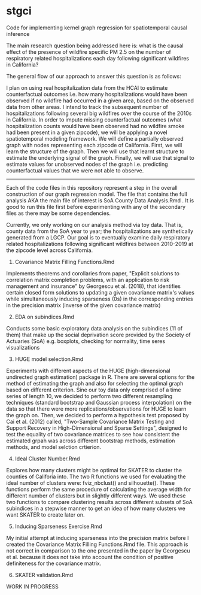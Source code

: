 # stgci
Code for implementing kernel graph regression for spatiotemporal causal inference

The main research question being addressed here is: what is the causal effect of the presence of wildfire specific PM 2.5 on the number of respiratory related hospitalizations  each day following significant wildfires in California? 

The general flow of our approach to answer this question is as follows: 

I plan on using real hospitalization data from the HCAI to estimate counterfactual outcomes i.e. how many hospitalizations would have been observed if no wildfire had occurred in a given area, based on the observed data from other areas. I intend to track the subsequent number of hospitalizations following several big wildfires over the course of the 2010s in California. In order to impute missing counterfactual outcomes (what hospitalization counts would have been observed had no wildfire smoke had been present in a given zipcode), we will be applying a novel spatiotemporal modeling framework. We will define a partially observed graph with nodes representing each zipcode of California. First, we will learn the structure of the graph. Then we will use that learnt structure to estimate the underlying signal of the graph. Finally, we will use that signal to estimate values for unobserved nodes of the graph i.e. predicting counterfactual values that we were not able to observe. 

--------------------------------------------------------------------------------------------------------------------------------------------------------------

Each of the code files in this repository represent a step in the overall construction of our graph regression model. The file that contains the full analysis AKA the main file of interest is SoA County Data Analysis.Rmd . It is good to run this file first before experimenting with any of the secondary files as there may be some dependencies. 

Currently, we only working on our analysis method via toy data. That is, county data from the SoA year to year; the hospitalizations are synthetically generated from a LGCP. Our goal is to eventually examine daily respiratory related hospitalizations following significant wildfires between 2010-2019 at the zipcode level across California.

1. Covariance Matrix Filling Functions.Rmd

Implements theorems and corollaries from paper, "Explicit solutions to correlation matrix completion problems, with an application to risk management and insurance" by Georgescu et al. (2018), that identifies certain closed form solutions to updating a given covariance matrix's values while simultaneously inducing sparseness (0s) in the corresponding entries in the precision matrix (inverse of the given covariance matrix) 

2. EDA on subindices.Rmd

Conducts some basic exploratory data analysis on the subindices (11 of them) that make up the social deprivation score provided by the Society of Actuaries (SoA) e.g. boxplots, checking for normality, time seres visualizations

3. HUGE model selection.Rmd

Experiments with different aspects of the HUGE (high-dimensional undirected graph estimation) package in R. There are several options for the method of estimating  the graph and also for selecting the optimal graph based on different criterion. Sine our toy data only comprised of a time series of length 10, we decided to perform two different resampling techniques (standard bootstrap and Gaussian process interpolation) on the data so that there were more replications/observations for HUGE to learn the graph on. Then, we decided to perform a hypothesis test proposed by Cai et al. (2012) called, "Two-Sample Covariance Matrix Testing and Support Recovery in High-Dimensional and Sparse Settings", designed to test the equality of two covariance matrices to see how consistent the estimated grpah was across different bootstrap methods, estimation methods, and model selction crtierion. 

4. Ideal Cluster Number.Rmd

Explores how many clusters might be optimal for SKATER to cluster the counties of Califoria into. The two R functions we used for evaluating the ideal number of clusters were: fviz_nbclust() and silhouette(). These functions perform the same procedure of calculating the average width for different number of clusters but in slightly different ways. We used these two functions to compare clustering results across different subsets of SoA subindices in a stepwise manner to get an idea of how many clusters we want SKATER to create later on. 

5. Inducing Sparseness Exercise.Rmd

My  initial attempt at inducing sparseness into the precision matrix before I created the Covariance Matrix Filling Functions.Rmd file. This approach is not correct in comparison to the one presented in the paper by Georgescu et al. because it does not take into account the condition of positive definiteness for the covariance matrix. 

6. SKATER validation.Rmd

WORK IN PROGRESS 



